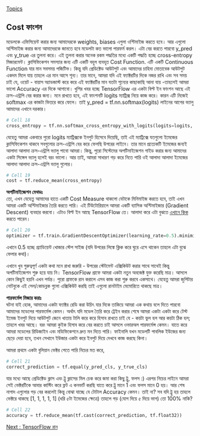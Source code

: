[Topics](/SUMMARY.md)

## Cost ফাংশন  
মডেলকে এফিসিয়েন্ট করার জন্য আমাদেরকে weights, biases এগুলা ওপ্টিমাইজ করতে হবে। আর এগুলো অপ্টিমাইজ করার জন্য আমাদেরকে জানতে হবে মডেলটা কত ভালো পারফর্ম করল। এটা বের করতে পারবো y_pred এবং y_true এর তুলনা করে। এই তুলনা করার অনেক রকম পদ্ধতির মধ্যে একটি পদ্ধতি হচ্ছে cross-entropy মিজারমেন্ট। ক্লাসিফিকেশন সমস্যার জন্য এটি একটি বহুল ব্যবহৃত Cost Function.
এটি একটি Continuous Function যার মান সবসময় পজিটিভ। কিন্তু যদি প্রেডিক্টেড আউটপুট এবং আমাদের চাহিদা মোতাবেক আউটপুট একদম মিলে যায় তাহলে এর মান আসে শূন্য। তার মানে, আমরা যদি এই ফ্যাক্টরটির দিকে নজর রাখি এবং সব সময় চাই যে, ওয়েট - বায়াস অ্যাডজাস্ট করে করে এই ফ্যাক্টরটির মান যতটা শূন্যের কাছাকাছি আনা যায় -তাহলেই আমরা ভালো Accuracy এর দিকে আগাবো।
খুশির খবর হচ্ছে TensorFlow এর একটা বিল্ট ইন ফাংশন আছে এই ক্রস-এন্ট্রপি বের করার জন্য। মনে রাখতে হবে, এই ফাংশনটি logits ম্যাট্রিক্স নিয়ে কাজ করে। কারন এটি নিজেই softmax এর কাজটা ভিতরে করে ফেলে। তাই y_pred = tf.nn.softmax(logits) লাইনের আগের ভ্যালু আমাদের এখানে দরকার।

```python
# Cell 18
cross_entropy = tf.nn.softmax_cross_entropy_with_logits(logits=logits, labels=y_true)
```

যেহেতু আমরা একবারে পুরো logits ম্যাট্রিক্সকে ইনপুট হিসেবে দিয়েছি, তাই এই ম্যাট্রিক্সে যতগুলো ইমেজের ক্লাসিফিকেশন থাকবে সবগুলোর ক্রস-এন্ট্রপি বের করে ফেলছি উপরের লাইনে। তার মানে প্রত্যেকটি ইমেজের জন্যই আলাদা আলাদা ক্রস-এন্ট্রপি ভ্যালু পাবো আমরা। কিন্তু, পুরো সিস্টেমের অপটিমাইজেশন গাইড করার জন্য আমাদের একটা সিঙ্গেল ভ্যালু হলেই বরং ভালো। আর তাই, আমরা সাধারণ গড় করে নিতে পারি ওই আলাদা আলাদা ইমেজের আলাদা আলাদা ক্রস-এন্ট্রপি ভ্যালু গুলোর।

```python
# Cell 19
cost = tf.reduce_mean(cross_entropy)
```

<strong>অপটিমাইজেশন মেথডঃ</strong>   
তো, এখন যেহেতু আমাদের হাতে একটি Cost Measure থাকলো যেটাকে মিনিমাইজ করতে হবে, তাই এখন আমরা একটি অপ্টিমাইজার তৈরি করতে পারি। এই টিউটোরিয়ালে আমরা একটি ব্যাসিক অপ্টিমাইজার (Gradient Descent) ব্যবহার করবো। এটাও বিল্ট ইন আছে TensorFlow তে। আলাদা করে এটা বুঝতে <a href="https://ml.howtocode.com.bd/linear_regression/linear_regression_2.html">এখানে ক্লিক</a> করতে পারেন।

```python
# Cell 20
optimizer = tf.train.GradientDescentOptimizer(learning_rate=0.5).minimize(cost)
```

এখানে 0.5 হচ্ছে গ্র্যাডিয়েন্ট খোজার স্টেপ সাইজ (যদি উপরের লিঙ্কে ক্লিক করে ঘুরে এসে থাকেন তাহলে এটা বুঝে ফেলার কথা)।

এখানে খুব গুরুত্বপূর্ণ একটা কথা মনে রাখা জরুরি - উপরের স্টেটমেন্ট এক্সিকিউট করার সাথে সাথেই কিন্তু অপটিমাইজেশন শুরু হয়ে যায় নি। TensorFlow গ্রাফে আমরা একটা নতুন অবজেক্ট যুক্ত করেছি মাত্র। আসলে কোন কিছুই হয়নি এখন পর্যন্ত। পুরো গ্রাফকে রান করালে এসব কাজ করা শুরু করবে একসাথে। যেহেতু আমরা জুপিটার নোটবুকে এই সেল/কোডব্লক গুলো এক্সিকিউট করছি তাই এগুলো রানটাইম মেমোরিতে থাকছে মাত্র।

<strong>পারফর্মেন্স মিজার করাঃ</strong>  
ঘটনা যাই হোক, আমাদের একটা ফ্যাক্টর রেডি করা উচিৎ যার দিকে তাকিয়ে আমরা এক কথায় বলে দিতে পারবো আমাদের মডেলের পারফর্মেন্স কেমন। অর্থাৎ যদি মডেল তৈরি করে ট্রেইন করার শেষে আমরা একটা একটা করে টেস্ট ইমেজ ইনপুট দিয়ে আউটপুট জেনে খাতায় টালি করে করে হিসাব রাখতে চাই যে - কয়টা ভুল হল আর কয়টা ঠিক হল; তাহলে খবর আছে। বরং আমরা কুইক হিসাব করে বের করতে চাই আসলে ওভারঅল পারফর্মেন্স কেমন। যাতে করে আমরা মডেলের রিডিজাইন এবং মডিফিকেশনে দ্রুত মন দিতে পারি। ফাইনালি যখন মডেলটি পাবলিক ইউজের জন্য ছেড়ে দেয়া হবে, তখন সেখানে ইউজার একটা করে ইনপুট দিয়ে দেখবে কাজ করছে কিনা।

আমরা প্রথমে একটা বুলিয়ান ভেক্টর পেতে পারি নিচের মত করে,

```python
# Cell 21
correct_prediction = tf.equal(y_pred_cls, y_true_cls)
```

যার মধ্যে আছে প্রেডিক্টেড ক্লাস এবং ট্রু ক্লাসের মিল চেক করে জমা করা কিছু ট্রু, ফলস :) এরপর নিচের লাইনে আমরা সেই ভেক্টরটিকে আবার কাস্টিং করে ফ্লট এ কনভার্ট করছি যাতে করে ট্রু মানে 1 এবং ফলস মানে 0 হয়। আর শেষ নাগাদ এগুলোর গড় বের করলেই কিন্তু বোঝা যাচ্ছে যে টোটাল Accuracy কেমন। তাই না? সব যদি ট্রু হয় তাহলে ভেক্টরে থাকছে [1, 1, 1, 1, 1] (ধরি ৫টা ইমেজের ক্ষেত্রে) তাহলে গড় (যোগ দিয়ে ৫ দিয়ে ভাগ) তো 100% নাকি?

```python
# Cell 22
accuracy = tf.reduce_mean(tf.cast(correct_prediction, tf.float32))
``` 


[Next : TensorFlow রান](tf-img-class-run.md)